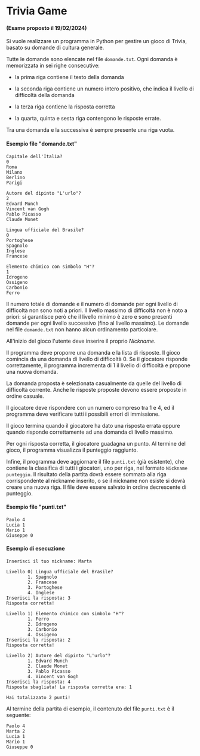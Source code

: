 # Trivia Game

#### (Esame proposto il 19/02/2024)

Si vuole realizzare un programma in Python per gestire un gioco di Trivia, basato su domande di cultura generale.

Tutte le domande sono elencate nel file `domande.txt`. Ogni domanda è memorizzata in sei righe consecutive: 

- la prima riga contiene il testo della domanda 

- la seconda riga contiene un numero intero positivo, che indica il livello di difficoltà della domanda 

- la terza riga contiene la risposta corretta 

- la quarta, quinta e sesta riga contengono le risposte errate.

Tra una domanda e la successiva è sempre presente una riga vuota.

#### Esempio file "domande.txt"

    Capitale dell'Italia?
    0
    Roma
    Milano
    Berlino
    Parigi

    Autore del dipinto "L'urlo"?
    2
    Edvard Munch
    Vincent van Gogh
    Pablo Picasso
    Claude Monet

    Lingua ufficiale del Brasile?
    0
    Portoghese
    Spagnolo
    Inglese
    Francese

    Elemento chimico con simbolo "H"?
    1
    Idrogeno
    Ossigeno
    Carbonio
    Ferro

Il numero totale di domande e il numero di domande per ogni livello di difficoltà non sono noti a priori. Il livello massimo di difficoltà non è noto a priori: si garantisce però che il livello minimo è zero e sono presenti domande per ogni livello successivo (fino al livello massimo). Le domande nel file `domande.txt` non hanno alcun ordinamento particolare.

All'inizio del gioco l'utente deve inserire il proprio *Nickname*.

Il programma deve proporre una domanda e la lista di risposte. Il gioco comincia da una domanda di livello di difficoltà 0. Se il giocatore risponde correttamente, il programma incrementa di 1 il livello di difficoltà e propone una nuova domanda.

La domanda proposta è selezionata casualmente da quelle del livello di difficoltà corrente. Anche le risposte proposte devono essere proposte in ordine casuale.

Il giocatore deve rispondere con un numero compreso tra 1 e 4, ed il programma deve verificare tutti i possibili errori di immissione.

Il gioco termina quando il giocatore ha dato una risposta errata oppure quando risponde correttamente ad una domanda di livello massimo.

Per ogni risposta corretta, il giocatore guadagna un punto. Al termine del gioco, il programma visualizza il punteggio raggiunto.

Infine, il programma deve aggiornare il file `punti.txt` (già esistente), che contiene la classifica di tutti i giocatori, uno per riga, nel formato `Nickname punteggio`. Il risultato della partita dovrà essere sommato alla riga corrispondente al nickname inserito, o se il nickname non esiste si dovrà creare una nuova riga. Il file deve essere salvato in ordine decrescente di punteggio.

#### Esempio file "punti.txt"

    Paolo 4
    Lucia 1
    Mario 1
    Giuseppe 0

#### Esempio di esecuzione

    Inserisci il tuo nickname: Marta

    Livello 0) Lingua ufficiale del Brasile?
            1. Spagnolo  
            2. Francese  
            3. Portoghese
            4. Inglese
    Inserisci la risposta: 3
    Risposta corretta!

    Livello 1) Elemento chimico con simbolo "H"?
            1. Ferro
            2. Idrogeno
            3. Carbonio
            4. Ossigeno
    Inserisci la risposta: 2
    Risposta corretta!

    Livello 2) Autore del dipinto "L'urlo"?
            1. Edvard Munch
            2. Claude Monet
            3. Pablo Picasso
            4. Vincent van Gogh
    Inserisci la risposta: 4
    Risposta sbagliata! La risposta corretta era: 1

    Hai totalizzato 2 punti!

Al termine della partita di esempio, il contenuto del file `punti.txt` è il seguente:

    Paolo 4
    Marta 2
    Lucia 1
    Mario 1
    Giuseppe 0
